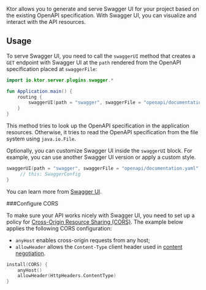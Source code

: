 
Ktor allows you to generate and serve Swagger UI for your project based on the existing OpenAPI specification. With Swagger UI, you can visualize and interact with the API resources.

## Usage

To serve Swagger UI, you need to call the `swaggerUI` method that creates a `GET` endpoint with Swagger UI at the `path` rendered from the OpenAPI specification placed at `swaggerFile`:
```kotlin
import io.ktor.server.plugins.swagger.*

fun Application.main() {
    routing {
        swaggerUI(path = "swagger", swaggerFile = "openapi/documentation.yaml")
    }
}
```
This method tries to look up the OpenAPI specification in the application resources. Otherwise, it tries to read the OpenAPI specification from the file system using `java.io.File`.

Optionally, you can customize Swagger UI inside the `swaggerUI` block. For example, you can use another Swagger UI version or apply a custom style.
```kotlin
swaggerUI(path = "swagger", swaggerFile = "openapi/documentation.yaml") {
     // this: SwaggerConfig
}
```
You can learn more from [Swagger UI](https://ktor.io/docs/swagger-ui.html).

###Configure CORS

To make sure your API works nicely with Swagger UI, you need to set up a policy for [Cross-Origin Resource Sharing (CORS)](https://ktor.io/docs/cors.html). The example below applies the following CORS configuration:
* `anyHost` enables cross-origin requests from any host;
* `allowHeader` allows the `Content-Type` client header used in [content negotiation](https://ktor.io/docs/serialization.html).
```kotlin
install(CORS) {
    anyHost()
    allowHeader(HttpHeaders.ContentType)
}
```
